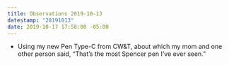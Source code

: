 ```yaml
---
title: Observations 2019-10-13
datestamp: "20191013"
date: 2019-10-17 17:58:00 -05:00
---
```


- Using my new Pen Type-C from CW&T, about which my mom and one other person said, “That’s the most Spencer pen I’ve ever seen.”
